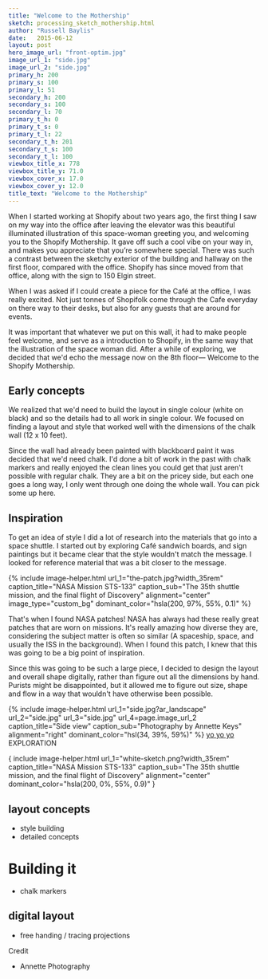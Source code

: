 ```yaml
---
title: "Welcome to the Mothership"
sketch: processing_sketch_mothership.html
author: "Russell Baylis"
date:   2015-06-12
layout: post
hero_image_url: "front-optim.jpg"
image_url_1: "side.jpg"
image_url_2: "side.jpg"
primary_h: 200
primary_s: 100
primary_l: 51
secondary_h: 200
secondary_s: 100
secondary_l: 70
primary_t_h: 0
primary_t_s: 0
primary_t_l: 22
secondary_t_h: 201
secondary_t_s: 100
secondary_t_l: 100
viewbox_title_x: 778
viewbox_title_y: 71.0
viewbox_cover_x: 17.0
viewbox_cover_y: 12.0
title_text: "Welcome to the Mothership"
---
```


When I started working at Shopify about two years ago, the first thing I saw on my way into the office after leaving the elevator was this beautiful illuminated illustration of this space-woman greeting you, and welcoming you to the Shopify Mothership. It gave off such a cool vibe on your way in, and makes you appreciate that you’re somewhere special. There was such a contrast between the sketchy exterior of the building and hallway on the first floor, compared with the office. Shopify has since moved from that office, along with the sign to 150 Elgin street.

When I was asked if I could create a piece for the Café at the office, I was really excited. Not just tonnes of Shopifolk come through the Cafe everyday on there way to their desks, but also for any guests that are around for events.

It was important that whatever we put on this wall, it had to make people feel welcome, and serve as a introduction to Shopify, in the same way that the illustration of the space woman did. After a while of exploring, we decided that we'd echo the message now on the 8th floor— Welcome to the Shopify Mothership. 

## Early concepts
We realized that we'd need to build the layout in single colour (white on black) and so the details had to all work in single colour. We focused on finding a layout and style that worked well with the dimensions of the chalk wall (12 x 10 feet).

Since the wall had already been painted with blackboard paint it was decided that we'd need chalk. I'd done a bit of work in the past with chalk markers and really enjoyed the clean lines you could get that just aren't possible with regular chalk. They are a bit on the pricey side, but each one goes a long way, I only went through one doing the whole wall. You can pick some up here.

## Inspiration
To get an idea of style I did a lot of research into the materials that go into a space shuttle. I started out by exploring Café sandwich boards, and sign paintings but it became clear that the style wouldn't match the message. I looked for reference material that was a bit closer to the message. 

{% include image-helper.html url_1="the-patch.jpg?width_35rem" caption_title="NASA Mission STS-133" caption_sub="The 35th shuttle mission, and the final flight of Discovery" alignment="center" image_type="custom_bg" dominant_color="hsla(200, 97%, 55%, 0.1)" %}

That's when I found NASA patches! NASA has always had these really great patches that are worn on missions. It's really amazing how diverse they are, considering the subject matter is often so similar (A spaceship, space, and usually the ISS in the background). When I found this patch, I knew that this was going to be a big point of inspiration.

Since this was going to be such a large piece, I decided to design the layout and overall shape digitally, rather than figure out all the dimensions by hand. Purists might be disappointed, but it allowed me to figure out size, shape and flow in a way that wouldn't have otherwise been possible.

{% include image-helper.html url_1="side.jpg?ar_landscape" url_2="side.jpg" url_3="side.jpg" url_4=page.image_url_2  caption_title="Side view" caption_sub="Photography by Annette Keys" alignment="right" dominant_color="hsl(34, 39%, 59%)" %}
[yo yo yo](#)
EXPLORATION

{ include image-helper.html url_1="white-sketch.png?width_35rem" caption_title="NASA Mission STS-133" caption_sub="The 35th shuttle mission, and the final flight of Discovery" alignment="center" dominant_color="hsla(200, 0%, 55%, 0.9)" }

## layout concepts
- style building
- detailed concepts


# Building it
- chalk markers
## digital layout
- free handing / tracing projections

Credit
- Annette Photography


